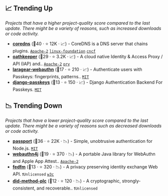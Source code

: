 ## 📈 Trending Up

_Projects that have a higher project-quality score compared to the last update. There might be a variety of reasons, such as increased downloads or code activity._

- <b><a href="https://github.com/coredns/coredns">coredns</a></b> (🥇40 ·  ⭐ 12K · 📈) - CoreDNS is a DNS server that chains plugins. <code><a href="http://bit.ly/3nYMfla">Apache-2</a></code> <a href="https://www.linuxfoundation.org/"><code>linux-foundation</code></a> <a href="https://www.cncf.io/"><code>cncf</code></a>
- <b><a href="https://github.com/ory/oathkeeper">oathkeeper</a></b> (🥉29 ·  ⭐ 3.2K · 📈) - A cloud native Identity & Access Proxy / API (IAP) and.. <code><a href="http://bit.ly/3nYMfla">Apache-2</a></code> <a href="https://www.ory.sh/"><code>ory</code></a>
- <b><a href="https://github.com/Laragear/WebAuthn">laragear-webauthn</a></b> (🥉17 ·  ⭐ 210 · 📈) - Authenticate users with Passkeys: fingerprints, patterns.. <code><a href="http://bit.ly/34MBwT8">MIT</a></code>
- <b><a href="https://github.com/mkalioby/django-passkeys">django-passkeys</a></b> (🥉13 ·  ⭐ 150 · 📈) - Django Authentication Backend For Passkeys. <code><a href="http://bit.ly/34MBwT8">MIT</a></code>

## 📉 Trending Down

_Projects that have a lower project-quality score compared to the last update. There might be a variety of reasons such as decreased downloads or code activity._

- <b><a href="https://github.com/jaredhanson/passport">passport</a></b> (🥈36 ·  ⭐ 22K · 📉) - Simple, unobtrusive authentication for Node.js. <code><a href="http://bit.ly/34MBwT8">MIT</a></code>
- <b><a href="https://github.com/webauthn4j/webauthn4j">webauthn4j</a></b> (🥉19 ·  ⭐ 370 · 📉) - A portable Java library for WebAuthn and Apple App Attest.. <code><a href="http://bit.ly/3nYMfla">Apache-2</a></code>
- <b><a href="https://github.com/fedidcg/FedCM">fedfm</a></b> (🥉13 ·  ⭐ 320 · 📉) - A privacy preserving identity exchange Web API. <code>❗Unlicensed</code> <a href="https://www.w3.org/"><code>w3c</code></a>
- <b><a href="https://github.com/did-method-plc/did-method-plc">did-method-plc</a></b> (🥉12 ·  ⭐ 120 · 📉) - A cryptographic, strongly-consistent, and recoverable.. <code>❗Unlicensed</code>

